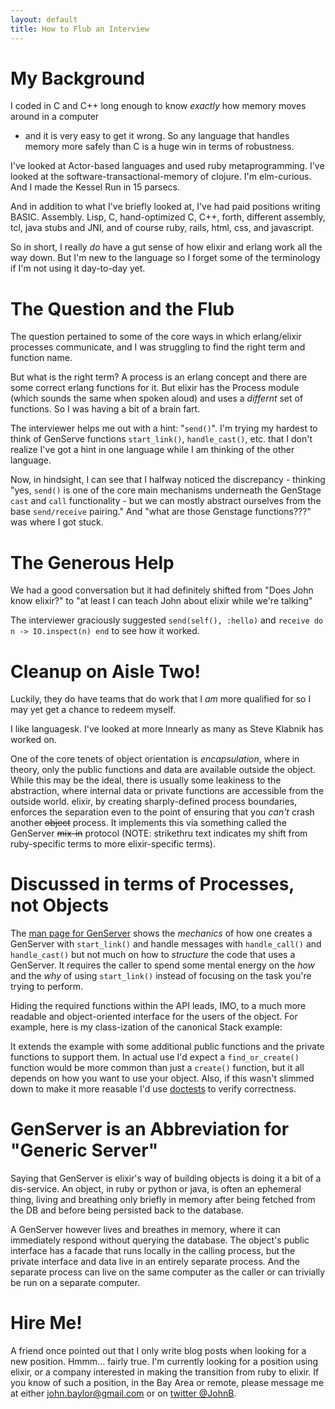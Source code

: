 ```yaml
---
layout: default
title: How to Flub an Interview
---
```

# My Background

I coded in C and C++ long enough to know _exactly_ how memory moves around in a computer
- and it is very easy to get it wrong. So any language that handles memory more safely than C is
 a huge win in terms of robustness. 
 
I've looked at Actor-based languages and used ruby metaprogramming. 
I've looked at the software-transactional-memory of clojure.
I'm elm-curious. And I made the Kessel Run in 15 parsecs.

And in addition to what I've briefly looked at, I've had paid positions writing
BASIC. Assembly. Lisp, C, hand-optimized C, C++, forth, different assembly,
  tcl, java stubs and JNI, and of course ruby, rails, html, css, and javascript.

So in short, I really _do_ have a gut sense of how elixir and erlang work all the way down.
But I'm new to the language so I forget some of the terminology if I'm not using it day-to-day yet. 

# The Question and the Flub

The question pertained to some of the core ways in which erlang/elixir processes communicate, 
and I was struggling to find the right term and function name.

But what is the right term? A process is an erlang concept and there are some correct erlang functions for it. 
But elixir has the Process module (which sounds the same when spoken aloud) 
and uses a _differnt_ set of functions. So I was having a bit of a brain fart.

The interviewer helps me out with a hint: "`send()`". 
I'm trying my hardest to think of GenServe functions `start_link()`, `handle_cast()`, etc. that 
I don't realize I've got a hint in one language while I am thinking of the other language.

Now, in hindsight, I can see that I halfway noticed the discrepancy - thinking
"yes, `send()` is one of the core main mechanisms underneath 
the GenStage `cast` and `call` functionality - but we can mostly abstract 
ourselves from the base `send/receive` pairing."
And "what are those Genstage functions???" was where I got stuck.

# The Generous Help

We had a good conversation but it had definitely shifted 
from "Does John know elixir?" 
to "at least I can teach John about elixir while we're talking" 

The interviewer graciously suggested
`send(self(), :hello)`
and
`receive do n -> IO.inspect(n) end`
to see how it worked.

# Cleanup on Aisle Two!

Luckily, they do have teams that do work that I *am* more qualified for 
so I may yet get a chance to redeem myself.


I like languagesk. I've looked at more lnnearly as many as Steve Klabnik has worked on.

One of the core tenets of object orientation is _encapsulation_, 
where in theory, only the public functions and data are available outside the object.
While this may be the ideal, there is usually some leakiness to the abstraction,
where internal data or private functions are accessible from the outside world. 
elixir, by creating sharply-defined process boundaries, enforces the separation 
even to the point of ensuring that you *can't* crash another ~~object~~ process.
It implements this via something called the GenServer ~~mix-in~~ protocol 
(NOTE: strikethru text indicates my shift from ruby-specific terms to more
 elixir-specific terms).

# Discussed in terms of Processes, not Objects

The [man page for GenServer](https://hexdocs.pm/elixir/GenServer.html#module-client-server-apis) 
shows the _mechanics_ of how one creates a GenServer with `start_link()` and
handle messages with `handle_call()` and `handle_cast()` but not much on how to
_structure_ the code that uses a GenServer. It requires the caller to spend 
 some mental energy on
 the _how_ and the _why_ of using `start_link()` instead of focusing on
 the task you're trying to perform.

Hiding the required functions within the API leads, IMO, to a much more
 readable and object-oriented interface for the users of the object. 
 For example, here is my class-ization of the canonical Stack example:

<script src="https://gist.github.com/JohnB/4e224846aaaa8fa76cf4fed76a97a5b6.js"></script>

It extends the example with some additional public functions and the
 private functions to support them. In actual use I'd expect a `find_or_create()`
 function would be more common than just a `create()` function, but it
 all depends on how you want to use your object. Also, if this wasn't 
 slimmed down to make it more reasable I'd use 
 [doctests](https://hexdocs.pm/ex_unit/ExUnit.DocTest.html)
 to verify correctness.

# GenServer is an Abbreviation for "Generic Server"

Saying that GenServer is elixir's way of building objects is doing it a bit of
 a dis-service. An object, in ruby or python or java, is often an ephemeral thing,
 living and breathing only briefly in memory after being fetched from the
 DB and before being persisted back to the database.
 
A GenServer however lives and breathes in memory, where it can immediately respond without
 querying the database. The object's public interface has a facade that
 runs locally in the calling process, but the private interface 
 and data live in an entirely separate process. And the separate process can live on
 the same computer as the caller or can trivially be run on a separate computer. 
  
# Hire Me!

A friend once pointed out that I only write blog posts when looking for
a new position. Hmmm... fairly true. I'm currently looking for a position
using elixir, or a company interested in making the transition from ruby to elixir.
If you know of such a position, in the Bay Area or remote, please message
me at either john.baylor@gmail.com or on [twitter @JohnB](https://twitter.com/johnb).
